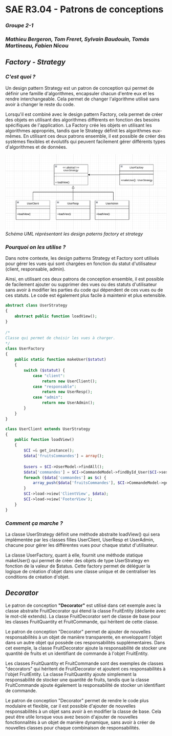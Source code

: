 # **SAE R3.04 - Patrons de conceptions**
### **_Groupe 2-1_**
### _Mathieu Bergeron, Tom Freret, Sylvain Baudouin, Tomás Martineau, Fabien Nicou_




## **_Factory - Strategy_**

### **_C'est quoi ?_**

Un design pattern Strategy est un patron de conception qui permet de définir une famille d'algorithmes, encapsuler chacun d'entre eux et les rendre interchangeable. Cela permet de changer l'algorithme utilisé sans avoir à changer le reste du code. 

Lorsqu'il est combiné avec le design pattern Factory, cela permet de créer des objets en utilisant des algorithmes différents en fonction des besoins spécifiques de l'application. La Factory crée les objets en utilisant les algorithmes appropriés, tandis que le Strategy définit les algorithmes eux-mêmes. En utilisant ces deux patrons ensemble, il est possible de créer des systèmes flexibles et évolutifs qui peuvent facilement gérer différents types d'algorithmes et de données.


![factory-strategy](img/factory-strategy.png)
_Schéma UML réprésentant les design paterns factory et strategy_

### **_Pourquoi on les utilise ?_** 

Dans notre contexte, les design patterns Strategy et Factory sont utilisés pour gérer les vues qui sont chargées en fonction du statut d'utilisateur (client, responsable, admin). 

Ainsi, en utilisant ces deux patrons de conception ensemble, il est possible de facilement ajouter ou supprimer des vues ou des statuts d'utilisateur sans avoir à modifier les parties du code qui dépendent de ces vues ou de ces statuts. Le code est également plus facile à maintenir et plus extensible.


```php
abstract class UserStrategy
{
    abstract public function loadView();
}

/*
Classe qui permet de choisir les vues à charger.
*/
class UserFactory
{
    public static function makeUser($statut)
    {
        switch ($statut) {
            case "client":
                return new UserClient();
            case "responsable":
                return new UserResp();
            case "admin":
                return new UserAdmin();
        }
    }
}  
```
```php
class UserClient extends UserStrategy
{
    public function loadView()
    {
        $CI =& get_instance();
        $data['fruitsCommandes'] = array();

        $users = $CI->UserModel->findAll();
        $data['commandes'] = $CI->CommandeModel->findById_User($CI->session->user["user"]->id_user);
        foreach ($data['commandes'] as $c) {
            array_push($data['fruitsCommandes'], $CI->CommandeModel->getFruitFrom_IdCommande($c->id_commande));
        }
        $CI->load->view('ClientView', $data);
        $CI->load->view('FooterView');
    }
}
```

### **_Comment ça marche ?_** 

La classe UserStrategy définit une méthode abstraite loadView() qui sera implémentée par les classes filles UserClient, UserResp et UserAdmin, chacune pour gérer les différentes vues pour chaque statut d'utilisateur.

La classe UserFactory, quant à elle, fournit une méthode statique makeUser() qui permet de créer des objets de type UserStrategy en fonction de la valeur de $status. Cette factory permet de déléguer la logique de création d'objet dans une classe unique et de centraliser les conditions de création d'objet.

## **_Decorator_**

Le patron de conception **"Decorator"** est utilisé dans cet exemple avec la classe abstraite FruitDecorator qui étend la classe FruitEntity (déclarée avec le mot-clé extends). La classe FruitDecorator sert de classe de base pour les classes FruitQuantity et FruitCommande, qui héritent de cette classe.

Le patron de conception "Decorator" permet de ajouter de nouvelles responsabilités à un objet de manière transparente, en enveloppant l'objet dans un autre objet qui possède ces responsabilités supplémentaires. Dans cet exemple, la classe FruitDecorator ajoute la responsabilité de stocker une quantité de fruits et un identifiant de commande à l'objet FruitEntity.

Les classes FruitQuantity et FruitCommande sont des exemples de classes "decorators" qui héritent de FruitDecorator et ajoutent ces responsabilités à l'objet FruitEntity. La classe FruitQuantity ajoute simplement la responsabilité de stocker une quantité de fruits, tandis que la classe FruitCommande ajoute également la responsabilité de stocker un identifiant de commande.

Le patron de conception "Decorator" permet de rendre le code plus modulaire et flexible, car il est possible d'ajouter de nouvelles responsabilités à un objet sans avoir à en modifier la classe de base. Cela peut être utile lorsque vous avez besoin d'ajouter de nouvelles fonctionnalités à un objet de manière dynamique, sans avoir à créer de nouvelles classes pour chaque combinaison de responsabilités.